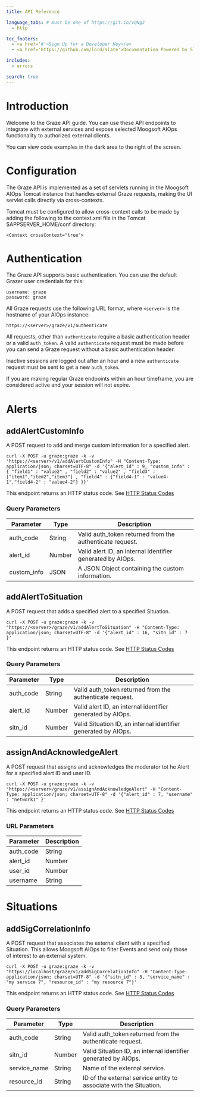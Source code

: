 ```yaml
---
title: API Reference

language_tabs: # must be one of https://git.io/vQNgJ
  - http

toc_footers:
  - <a href='#'>Sign Up for a Developer Key</a>
  - <a href='https://github.com/lord/slate'>Documentation Powered by Slate</a>

includes:
  - errors

search: true
---
```


# Introduction

Welcome to the Graze API guide. You can use these API endpoints to integrate with external services and expose selected Moogsoft AIOps functionality to authorized external clients.

You can view code examples in the dark area to the right of the screen.

# Configuration

The Graze API is implemented as a set of servlets running in the Moogsoft AIOps Tomcat instance that handles external Graze requests, making the UI servlet calls directly via cross-contexts. 

Tomcat must be configured to allow cross-context calls to be made by adding the following to the context.xml file in the Tomcat $APPSERVER_HOME/conf directory:
```http
<Context crossContext="true">
```

# Authentication

The Graze API supports basic authentication. You can use the default Grazer user credentials for this:

```http
username: graze
password: graze
```

All Graze requests use the following URL format, where `<server>` is the hostname of your AIOps instance:

```http
https://<server>/graze/v1/authenticate
```
All requests, other than `authenticate` require a basic authentication header or a valid `auth_token`. A valid `authenticate` request must be made before you can send a Graze request without a basic authentication header.

Inactive sessions are logged out after an hour and a new `authenticate` request must be sent to get a new `auth_token`.
<aside class="notice">
If you are making regular Graze endpoints within an hour timeframe, you are considered active and your session will not expire.
</aside>

# Alerts

## addAlertCustomInfo

A POST request to add and merge custom information for a specified alert.

```shell
curl -X POST -u graze:graze -k -v "https://<server>/v1/addAlertCustomInfo" -H "Content-Type: application/json; charset=UTF-8" -d '{"alert_id" : 9, "custom_info" : { "field1" : "value2" , "field2" : "value2" , "field3" : ["item1","item2","item3"] , "field4" : {"field4-1" : "value4-1","field4-2" : "value4-2"} }}'
```
This endpoint returns an HTTP status code. See [HTTP Status Codes](#HTTP)

### Query Parameters

Parameter | Type | Description
--------- | ------- | -----------
auth_code | String | Valid auth_token returned from the authenticate request.
alert_id | Number | Valid alert ID, an internal identifier generated by AIOps.
custom_info | JSON | A JSON Object containing the custom information.

## addAlertToSituation

A POST request that adds a specified alert to a specified Situation.

```shell
curl -X POST -u graze:graze -k -v "https://<server>/graze/v1/addAlertToSituation" -H "Content-Type: application/json; charset=UTF-8" -d '{"alert_id" : 16, "sitn_id" : 7 }'
```
This endpoint returns an HTTP status code. See [HTTP Status Codes](#HTTP)

### Query Parameters

Parameter | Type | Description
--------- | ------- | -----------
auth_code | String | Valid auth_token returned from the authenticate request.
alert_id | Number | Valid alert ID, an internal identifier generated by AIOps.
sitn_id | Number | Valid Situation ID, an internal identifier generated by AIOps.

## assignAndAcknowledgeAlert

A POST request that assigns and acknowledges the moderator tot he Alert for a specified alert ID and user ID.

```shell
curl -X POST -u graze:graze -k -v "https://<server>/graze/v1/assignAndAcknowledgeAlert" -H "Content-Type: application/json; charset=UTF-8" -d '{"alert_id" : 7, "username" : "network1" }'
```
This endpoint returns an HTTP status code. See [HTTP Status Codes](#HTTP)

### URL Parameters

Parameter | Description
--------- | -----------
auth_code | String | Valid auth_token returned from the authenticate request.
alert_id | Number | Valid alert ID, an internal identifier generated by AIOps.
user_id | Number | Valid user ID, an internal identifier generated by AIOps.
username | String | Valid username of a user account in AIOps.

# Situations

## addSigCorrelationInfo

A POST request that associates the external client with a specified Situation. This allows Moogsoft AIOps to filter Events and send only those of interest to an external system.

```shell
curl -X POST -u graze:graze -k -v "https://localhost/graze/v1/addSigCorrelationInfo" -H "Content-Type: application/json; charset=UTF-8" -d '{"sitn_id" : 3, "service_name" : "my service 7", "resource_id" : "my resource 7"}'
```
This endpoint returns an HTTP status code. See [HTTP Status Codes](#HTTP)

### Query Parameters

Parameter | Type | Description
--------- | ------- | -----------
auth_code | String | Valid auth_token returned from the authenticate request.
sitn_id | Number | Valid Situation ID, an internal identifier generated by AIOps.
service_name | String | Name of the external service.
resource_id | String | ID of the external service entity to associate with the Situation.


